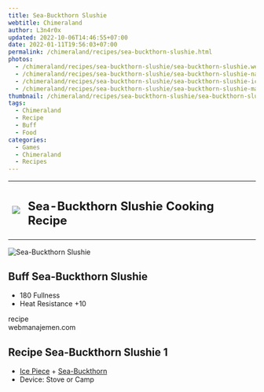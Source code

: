 ```yaml
---
title: Sea-Buckthorn Slushie
webtitle: Chimeraland
author: L3n4r0x
updated: 2022-10-06T14:46:55+07:00
date: 2022-01-11T19:56:03+07:00
permalink: /chimeraland/recipes/sea-buckthorn-slushie.html
photos:
  - /chimeraland/recipes/sea-buckthorn-slushie/sea-buckthorn-slushie.webp
  - /chimeraland/recipes/sea-buckthorn-slushie/sea-buckthorn-slushie-name.webp
  - /chimeraland/recipes/sea-buckthorn-slushie/sea-buckthorn-slushie-icon.webp
  - /chimeraland/recipes/sea-buckthorn-slushie/sea-buckthorn-slushie-material.webp
thumbnail: /chimeraland/recipes/sea-buckthorn-slushie/sea-buckthorn-slushie.webp
tags:
  - Chimeraland
  - Recipe
  - Buff
  - Food
categories:
  - Games
  - Chimeraland
  - Recipes
---
```


<section id="bootstrap-wrapper"><link rel="stylesheet" href="https://cdn.statically.io/gh/dimaslanjaka/Web-Manajemen/40ac3225/css/bootstrap-4.5-wrapper.css"/><div class="row mb-2"><div class="col-md-12 mb-2"><table class="table" id="post-info"><tbody><tr><td><img class="d-inline-block me-2" src="/chimeraland/recipes/sea-buckthorn-slushie/sea-buckthorn-slushie-icon.webp" width="auto" height="auto"/></td><td><h1 class="fs-5">Sea-Buckthorn Slushie Cooking Recipe</h1></td></tr></tbody></table></div></div><div class="card mb-2"><div class="row g-0"><div class="col-sm-4 position-relative mb-2"><img src="/chimeraland/recipes/sea-buckthorn-slushie/sea-buckthorn-slushie-material.webp" class="card-img fit-cover w-100 h-100" alt="Sea-Buckthorn Slushie" data-fancybox="true"/></div><div class="col-sm-8 mb-2"><div class="card-body"><h2 class="card-title fs-5">Buff Sea-Buckthorn Slushie</h2><div class="card-text"><ul><li>180 Fullness</li><li>Heat Resistance +10</li></ul></div><span class="badge rounded-pill bg-dark">recipe</span></div><div class="card-footer text-end text-muted">webmanajemen.com</div></div></div></div><div class="row mb-2"><div class="col-12 col-lg-6 recipe-item mb-2"><div class="card"><div class="card-body"><h2 class="card-title fs-5">Recipe Sea-Buckthorn Slushie 1</h2><div class="card-text"><ul><li><a class="text-decoration-none" href="/chimeraland/materials/ice-piece.html">Ice Piece</a><span> + </span><a class="text-decoration-none" href="/chimeraland/materials/sea-buckthorn.html">Sea-Buckthorn</a></li><li>Device: Stove or Camp</li></ul></div></div></div></div></div></section>